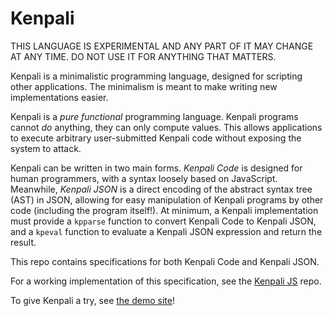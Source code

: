 # Kenpali

THIS LANGUAGE IS EXPERIMENTAL AND ANY PART OF IT MAY CHANGE AT ANY TIME. DO NOT USE IT FOR ANYTHING THAT MATTERS.

Kenpali is a minimalistic programming language, designed for scripting other applications. The minimalism is meant to make writing new implementations easier.

Kenpali is a *pure functional* programming language. Kenpali programs cannot *do* anything, they can only compute values. This allows applications to execute arbitrary user-submitted Kenpali code without exposing the system to attack.

Kenpali can be written in two main forms. *Kenpali Code* is designed for human programmers, with a syntax loosely based on JavaScript. Meanwhile, *Kenpali JSON* is a direct encoding of the abstract syntax tree (AST) in JSON, allowing for easy manipulation of Kenpali programs by other code (including the program itself!). At minimum, a Kenpali implementation must provide a `kpparse` function to convert Kenpali Code to Kenpali JSON, and a `kpeval` function to evaluate a Kenpali JSON expression and return the result.

This repo contains specifications for both Kenpali Code and Kenpali JSON.

For a working implementation of this specification, see the [Kenpali JS](https://github.com/def-gthill/kenpali-js) repo.

To give Kenpali a try, see [the demo site](https://www.kenpali.org/)!
